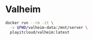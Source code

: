 # Valheim

```bash
docker run --rm -it \
  -v $PWD/valheim-data:/mnt/server \
  playitcloud/valheim:latest
```
